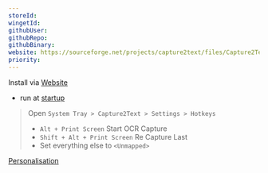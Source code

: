 ```yaml
---
storeId: 
wingetId: 
githubUser: 
githubRepo: 
githubBinary: 
website: https://sourceforge.net/projects/capture2text/files/Capture2Text/
priority:
---
```



Install via [Website](https://sourceforge.net/projects/capture2text/files/Capture2Text/)

- run at [startup](../notes/how-to-dos.md#edit-startup-apps)

> Open `System Tray > Capture2Text > Settings > Hotkeys`
> - `Alt + Print Screen` Start OCR Capture
> - `Shift + Alt + Print Screen` Re Capture Last
> - Set everything else to `<Unmapped>`



[Personalisation](../notes/Personalisation.md)